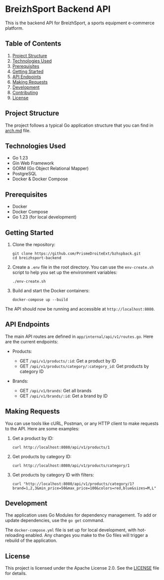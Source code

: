 # BreizhSport Backend API

This is the backend API for BreizhSport, a sports equipment e-commerce platform.

## Table of Contents

1. [Project Structure](#project-structure)
2. [Technologies Used](#technologies-used)
3. [Prerequisites](#prerequisites)
4. [Getting Started](#getting-started)
5. [API Endpoints](#api-endpoints)
6. [Making Requests](#making-requests)
7. [Development](#development)
8. [Contributing](#contributing)
9. [License](#license)

## Project Structure

The project follows a typical Go application structure that you can find in [arch.md](./app/docs/arch.md) file.

## Technologies Used

- Go 1.23
- Gin Web Framework
- GORM (Go Object Relational Mapper)
- PostgreSQL
- Docker & Docker Compose

## Prerequisites

- Docker
- Docker Compose
- Go 1.23 (for local development)

## Getting Started

1. Clone the repository:

   ```
   git clone https://github.com/PrismeDroiteExt/bzhspback.git
   cd breizhsport-backend
   ```

2. Create a `.env` file in the root directory. You can use the `env-create.sh` script to help you set up the environment variables:

   ```
   ./env-create.sh
   ```

3. Build and start the Docker containers:
   ```
   docker-compose up --build
   ```

The API should now be running and accessible at `http://localhost:8080`.

## API Endpoints

The main API routes are defined in `app/internal/api/v1/routes.go`. Here are the current endpoints:

- Products:

  - GET `/api/v1/products/:id`: Get a product by ID
  - GET `/api/v1/products/category/:category_id`: Get products by category ID

- Brands:
  - GET `/api/v1/brands`: Get all brands
  - GET `/api/v1/brands/:id`: Get a brand by ID

## Making Requests

You can use tools like cURL, Postman, or any HTTP client to make requests to the API. Here are some examples:

1. Get a product by ID:

   ```
   curl http://localhost:8080/api/v1/products/1
   ```

2. Get products by category ID:

   ```
   curl http://localhost:8080/api/v1/products/category/1
   ```

3. Get products by category ID with filters:
   ```
   curl "http://localhost:8080/api/v1/products/category/1?brand=1,2,3&min_price=50&max_price=100&colors=red,blue&sizes=M,L"
   ```

## Development

The application uses Go Modules for dependency management. To add or update dependencies, use the `go get` command.

The `docker-compose.yml` file is set up for local development, with hot-reloading enabled. Any changes you make to the Go files will trigger a rebuild of the application.

## License

This project is licensed under the Apache License 2.0. See the [LICENSE](LICENSE) file for details.
